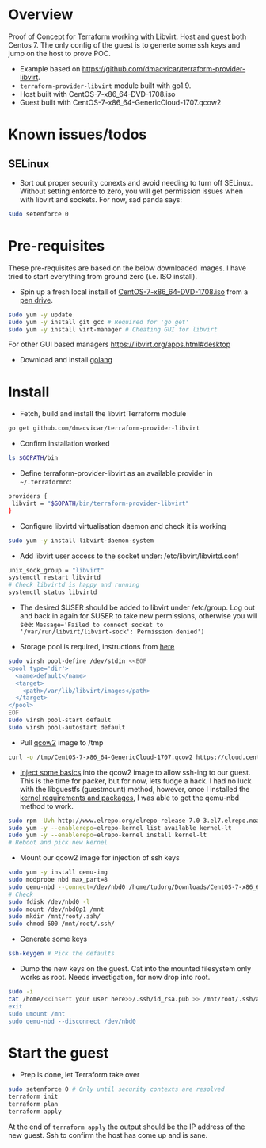 # Overview
Proof of Concept for Terraform working with Libvirt. Host and guest both Centos 7. The only config of the guest is to generte some ssh keys and jump on the host to prove POC.

 - Example based on https://github.com/dmacvicar/terraform-provider-libvirt. 
 - `terraform-provider-libvirt` module built with go1.9.
 - Host built with CentOS-7-x86_64-DVD-1708.iso
 - Guest built with CentOS-7-x86_64-GenericCloud-1707.qcow2

# Known issues/todos
## SELinux
 - Sort out proper security conexts and avoid needing to turn off SELinux. Without setting enforce to zero, you will get permission issues when with libvirt and sockets. For now, sad panda says:
```sh
sudo setenforce 0
```

# Pre-requisites
These pre-requisites are based on the below downloaded images. I have tried to start everything from ground zero (i.e. ISO install).

 - Spin up a fresh local install of [CentOS-7-x86_64-DVD-1708.iso](http://mirrors.coreix.net/centos/7.4.1708/isos/x86_64/CentOS-7-x86_64-DVD-1708.iso) from a [pen drive](https://wiki.centos.org/HowTos/InstallFromUSBkey).

```sh
sudo yum -y update
sudo yum -y install git gcc # Required for 'go get'
sudo yum -y install virt-manager # Cheating GUI for libvirt 
```
For other GUI based managers https://libvirt.org/apps.html#desktop

 - Download and install [golang](https://golang.org/dl/)

# Install
 - Fetch, build and install the libvirt Terraform module
```sh
go get github.com/dmacvicar/terraform-provider-libvirt
```

 - Confirm installation worked
```sh
ls $GOPATH/bin
```

 - Define terraform-provider-libvirt as an available provider in `~/.terraformrc`:
```sh
providers {
 libvirt = "$GOPATH/bin/terraform-provider-libvirt"
}
```

 - Configure libvirtd virtualisation daemon and check it is working
``` sh
sudo yum -y install libvirt-daemon-system
```

 - Add libvirt user access to the socket under: /etc/libvirt/libvirtd.conf
```sh
unix_sock_group = "libvirt"
systemctl restart libvirtd
# Check libvirtd is happy and running
systemctl status libvirtd
```

 - The desired $USER should be added to libvirt under /etc/group. Log out and back in again for $USER to take new permissions, otherwise you will see: `Message='Failed to connect socket to '/var/run/libvirt/libvirt-sock': Permission denied')`

- Storage pool is required, instructions from [here](https://github.com/simon3z/virt-deploy/issues/8#issuecomment-73111541)
```sh
sudo virsh pool-define /dev/stdin <<EOF
<pool type='dir'>
  <name>default</name>
  <target>
    <path>/var/lib/libvirt/images</path>
  </target>
</pool>
EOF
sudo virsh pool-start default
sudo virsh pool-autostart default
```

- Pull [qcow2](https://cloud.centos.org/centos/7/images/) image to /tmp
```sh
curl -o /tmp/CentOS-7-x86_64-GenericCloud-1707.qcow2 https://cloud.centos.org/centos/7/images/CentOS-7-x86_64-GenericCloud-1707.qcow2
```

- [Inject some basics](http://ask.xmodulo.com/mount-qcow2-disk-image-linux.html) into the qcow2 image to allow ssh-ing to our guest. This is the time for packer, but for now, lets fudge a hack. I had no luck with the libguestfs (guestmount) method, however, once I installed the [kernel requirements and packages](http://lampros.chaidas.com/index.php?controller=post&action=view&id_post=96), I was able to get the qemu-nbd method to work.
```sh
sudo rpm -Uvh http://www.elrepo.org/elrepo-release-7.0-3.el7.elrepo.noarch.rpm
sudo yum -y --enablerepo=elrepo-kernel list available kernel-lt
sudo yum -y --enablerepo=elrepo-kernel install kernel-lt
# Reboot and pick new kernel
```

 - Mount our qcow2 image for injection of ssh keys
```sh
sudo yum -y install qemu-img 
sudo modprobe nbd max_part=8
sudo qemu-nbd --connect=/dev/nbd0 /home/tudorg/Downloads/CentOS-7-x86_64-GenericCloud-1707.qcow2
# Check
sudo fdisk /dev/nbd0 -l 
sudo mount /dev/nbd0p1 /mnt
sudo mkdir /mnt/root/.ssh/
sudo chmod 600 /mnt/root/.ssh/
```

 - Generate some keys
```sh
ssh-keygen # Pick the defaults
```

 - Dump the new keys on the guest. Cat into the mounted filesystem only works as root. Needs investigation, for now drop into root.
```sh
sudo -i
cat /home/<<Insert your user here>>/.ssh/id_rsa.pub >> /mnt/root/.ssh/authorized_keys
exit
sudo umount /mnt
sudo qemu-nbd --disconnect /dev/nbd0 
```

# Start the guest
 - Prep is done, let Terraform take over
```sh
sudo setenforce 0 # Only until security contexts are resolved
terraform init
terraform plan
terraform apply
```

At the end of `terraform apply` the output should be the IP address of the new guest. Ssh to confirm the host has come up and is sane.
